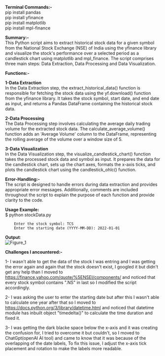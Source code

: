 **Terminal Commands:-**  
pip install pandas  
pip install yfinance  
pip install matplotlib  
pip install mpl-finance  


**Summary:-**  
	  This Python script aims to extract historical stock data for a given symbol from the National Stock Exchange (NSE) of India using the yfinance library and visualize the stock's performance over a selected period as a candlestick chart using matplotlib and mpl_finance. The script comprises three main steps: Data Extraction, Data Processing and Data Visualization.  

**Functions:-**  

**1-Data Extraction**  
	In the Data Extraction step, the extract_historical_data() function is responsible for fetching the stock data using the yf.download() function from the yfinance library. It takes the stock symbol, start date, and end date as input, and returns a Pandas DataFrame containing the historical stock data.  

**2-Data Processing**  
	The Data Processing step involves calculating the average daily trading volume for the extracted stock data. The calculate_average_volume() function adds an 'Average Volume' column to the DataFrame, representing the rolling average of the volume over a window size of 5.  

**3-Data Visualization**  
	In the Data Visualization step, the visualize_candlestick_chart() function takes the processed stock data and symbol as input. It prepares the data for the candlestick chart, sets up the chart axes, formats the x-axis ticks, and plots the candlestick chart using the candlestick_ohlc() function.  

**Error-Handling:-**  
	The script is designed to handle errors during data extraction and provides appropriate error messages. Additionally, comments are included throughout the script to explain the purpose of each function and provide clarity to the code.  

**Usage Example:**  
		$ python stockData.py

		Enter the stock symbol: TCS
		Enter the starting date (YYYY-MM-DD): 2022-01-01
**Output**:  
![Figure_1](https://github.com/rehan1608/NSEdata/assets/72146315/d9f37b41-ae39-458f-9c63-775784f22273)




**Challenges I ancountered:-**

1- I wasn't able to get the data of the stock I was entring and I was getting the error again and again that the stock doesn't exist, I googled it but didn't get any help than I moved to https://finance.yahoo.com/quote/%5ENSEI/components/ and noticed that every stock symbol contains ".NS" in last so I modified the script accordingly.

2- I was asking the user to enter the starting date but after this I wasn't able to calculate one year after that so I moved to https://docs.python.org/3/library/datetime.html and noticed that datetime module has inbuilt object "timedelta()" to calculate the time duration and fixed it.

3- I was getting the dark blacke space below the x-axis and it was creating the confusion for, I tried to overcome it but couldn't, so I moved to ChatGpt(openAI AI tool) and came to know that it was because of the overlapping of the date labels, To fix this issue, I adjust the x-axis tick placement and rotation to make the labels more readable.

